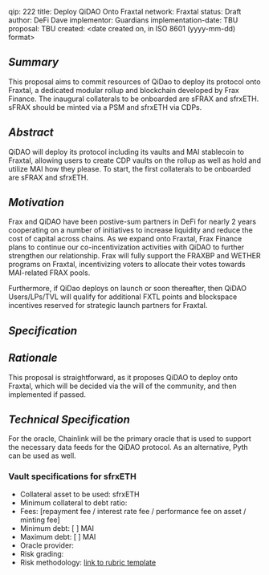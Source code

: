 qip: 222
title: Deploy QiDAO Onto Fraxtal
network: Fraxtal
status: Draft
author: DeFi Dave
implementor: Guardians
implementation-date: TBU
proposal: TBU
created: <date created on, in ISO 8601 (yyyy-mm-dd) format>

## *Summary*

This proposal aims to commit resources of QiDao to deploy its protocol onto Fraxtal, a dedicated modular rollup and blockchain developed by Frax Finance. The inaugural collaterals to be onboarded are sFRAX and sfrxETH. sFRAX should be minted via a PSM and sfrxETH via CDPs.

## *Abstract*

QiDAO will deploy its protocol including its vaults and MAI stablecoin to Fraxtal, allowing users to create CDP vaults on the rollup as well as hold and utilize MAI how they please. To start, the first collaterals to be onboarded are sFRAX and sfrxETH.

## *Motivation*

Frax and QiDAO have been postive-sum partners in DeFi for nearly 2 years cooperating on a number of initiatives to increase liquidity and reduce the cost of capital across chains. As we expand onto Fraxtal, Frax Finance plans to continue our co-incentivization activities with QiDAO to further strengthen our relationship. Frax will fully support the FRAXBP and WETHER programs on Fraxtal, incentivizing voters to allocate their votes towards MAI-related FRAX pools. 

Furthermore, if QiDao deploys on launch or soon thereafter, then QiDAO Users/LPs/TVL will qualify for additional FXTL points and blockspace incentives reserved for strategic launch partners for Fraxtal.

## *Specification*

## *Rationale*

This proposal is straightforward, as it proposes QiDAO to deploy onto Fraxtal, which will be decided via the will of the community, and then implemented if passed.

## *Technical Specification*

For the oracle, Chainlink will be the primary oracle that is used to support the necessary data feeds for the QiDAO protocol. As an alternative, Pyth can be used as well.

### Vault specifications for sfrxETH

* Collateral asset to be used: sfrxETH
* Minimum collateral to debt ratio:
* Fees: [repayment fee / interest rate fee / performance fee on asset / minting fee]
* Minimum debt: [ ] MAI
* Maximum debt: [ ] MAI
* Oracle provider:
* Risk grading: 
* Risk methodology: [link to rubric template](https://docs.google.com/spreadsheets/d/1uvRFiN5FNr4OUKdsueFbnrQhx1lMdf1FfXRw1tnIXJE/edit?usp=sharing)
